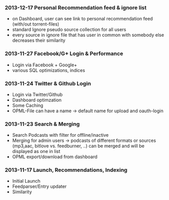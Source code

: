### 2013-12-17 Personal Recommendation feed & ignore list

* on Dashboard, user can see link to personal recommendation feed (with/out torrent-files)
* standard Ignore pseudo source collection for all users
* every source in ignore file that has user in common with somebody else decreases their similarity



### 2013-11-27 Facebook/G+ Login & Performance

* Login via Facebook + Google+
* various SQL optimizations, indices

### 2013-11-24 Twitter & Github Login

* Login via Twitter/Github
* Dashboard optimzation
* Some Caching
* OPML-File can have a name -> default name for upload and oauth-login


### 2013-11-23 Search & Merging

* Search Podcasts with filter for offline/inactive
* Merging for admin users -> podcasts of different formats or sources (mp3,aac,
  bitlove vs. feedburner, ..) can be merged and will be displayed as one in
  list
* OPML export/download from dashboard

### 2013-11-17 Launch, Recommendations, Indexing

* Initial Launch
* Feedparser/Entry updater
* Similarity
